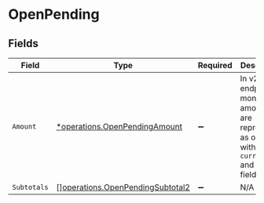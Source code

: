 # OpenPending


## Fields

| Field                                                                                             | Type                                                                                              | Required                                                                                          | Description                                                                                       |
| ------------------------------------------------------------------------------------------------- | ------------------------------------------------------------------------------------------------- | ------------------------------------------------------------------------------------------------- | ------------------------------------------------------------------------------------------------- |
| `Amount`                                                                                          | [*operations.OpenPendingAmount](../../models/operations/openpendingamount.md)                     | :heavy_minus_sign:                                                                                | In v2 endpoints, monetary amounts are represented as objects with a `currency` and `value` field. |
| `Subtotals`                                                                                       | [][operations.OpenPendingSubtotal2](../../models/operations/openpendingsubtotal2.md)              | :heavy_minus_sign:                                                                                | N/A                                                                                               |